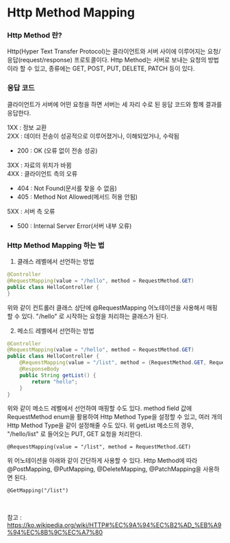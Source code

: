 # Http Method Mapping

### Http Method 란?
Http(Hyper Text Transfer Protocol)는 클라이언트와 서버 사이에 이루어지는 요청/응답(request/response) 프로토콜이다. Http Method는 서버로 보내는 요청의 방법이라 할 수 있고, 종류에는 GET, POST, PUT, DELETE, PATCH 등이 있다.

### 응답 코드
클라이언트가 서버에 어떤 요청을 하면 서버는 세 자리 수로 된 응답 코드와 함께 결과를 응답한다.

1XX : 정보 교환  
2XX : 데이터 전송이 성공적으로 이루어졌거나, 이해되었거나, 수락됨
- 200 : OK (오류 없이 전송 성공)

3XX : 자료의 위치가 바뀜  
4XX : 클라이언트 측의 오류  
- 404 : Not Found(문서를 찾을 수 없음)
- 405 : Method Not Allowed(메서드 허용 안됨)

5XX : 서버 측 오류
- 500 : Internal Server Error(서버 내부 오류)

### Http Method Mapping 하는 법
1. 클래스 레벨에서 선언하는 방법
```java
@Controller
@RequestMapping(value = "/hello", method = RequestMethod.GET)
public class HelloController {
}
```
위와 같이 컨트롤러 클래스 상단에 @RequestMapping 어노테이션을 사용해서 매핑할 수 있다. "/hello" 로 시작하는 요청을 처리하는 클래스가 된다.

2. 메소드 레벨에서 선언하는 방법
```java
@Controller
@RequestMapping(value = "/hello", method = RequestMethod.GET)
public class HelloController {
    @RequestMapping(value = "/list", method = {RequestMethod.GET, RequestMethod.PUT})
    @ResponseBody
    public String getList() {
        return "hello";
    }
}
```
위와 같이 메소드 레벨에서 선언하여 매핑할 수도 있다. method field 값에 RequestMethod enum을 활용하여 Http Method Type을 설정할 수 있고, 여러 개의 Http Method Type을 같이 설정해줄 수도 있다. 위 getList 메소드의 경우, "/hello/list" 로 들어오는 PUT, GET 요청을 처리한다.
```text
@RequestMapping(value = "/list", method = RequestMethod.GET)
```
위 어노테이션을 아래와 같이 간단하게 사용할 수 있다. Http Method에 따라 @PostMapping, @PutMapping, @DeleteMapping, @PatchMapping을 사용하면 된다.
```text
@GetMapping("/list")
```
<br>

참고 : <https://ko.wikipedia.org/wiki/HTTP#%EC%9A%94%EC%B2%AD_%EB%A9%94%EC%8B%9C%EC%A7%80>
